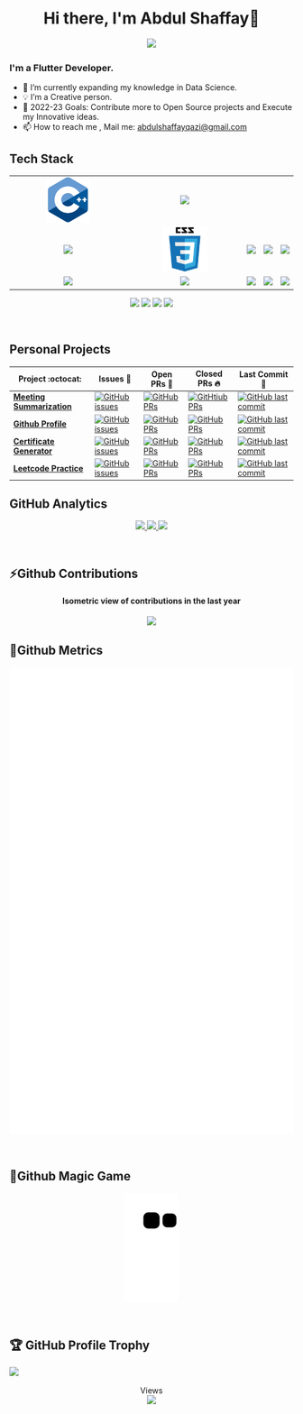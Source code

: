 <body>
    <div align="center">
      <h1> Hi there, I'm Abdul Shaffay👋<a href="#"></h1>
    </div>
  <p align="center">
  <a href="https://github.com/shaffayqazi"><img src="https://readme-typing-svg.herokuapp.com?lines=Java+Developer;Front+End+Developer;Flutter Developer&center=true&width=500&height=50"></a>
      
   
      
  
  ### I'm a Flutter Developer.
  - 🌱 I’m currently expanding my knowledge in Data Science.
  - 💡 I’m a Creative person.
  - 🥅 2022-23 Goals: Contribute more to Open Source projects and Execute my Innovative ideas.
  - 📫 How to reach me , Mail me: abdulshaffayqazi@gmail.com
   
  <h2>Tech Stack</h2>
  
  <table width="100">
  <tr>
      
   <td align='center' width="200">
          <img src="https://github.com/devicons/devicon/blob/master/icons/cplusplus/cplusplus-original.svg" width="80">
      </td>
   <td align='center' width="200">
          <img src="https://git-scm.com/images/logos/1color-darkbg@2x.png" width="100">
      </td>
   
  </tr>
   
  <tr>
      <td align='center'>
          <img src="https://upload.wikimedia.org/wikipedia/commons/thumb/3/38/HTML5_Badge.svg/600px-HTML5_Badge.svg.png"  width="80">
      </td>
      <td align='center'>
          <img src="https://raw.githubusercontent.com/devicons/devicon/0d6c64dbbf311879f7d563bfc3ccf559f9ed111c/icons/css3/css3-original-wordmark.svg" width="80">
      </td>
   <td align='center'>
          <img src="https://github.com/bestofjs/bestofjs-webui/blob/master/public/logos/vscode.svg" width="80">
      </td>
       <td align='center'>
          <img src="https://cdn-images-1.medium.com/max/1200/1*5-aoK8IBmXve5whBQM90GA.png" width="80">
      </td>
      <td align='center'>
          <img src="https://miro.medium.com/max/300/1*R4c8lHBHuH5qyqOtZb3h-w.png" width="80">
      </td>
  </tr>
   
  <tr>
      <td align='center'>
          <img src="https://www.djangoproject.com/m/img/logos/django-logo-negative.png">
      </td>
      <td align='center'>
          <img src="https://buttercms.com/static/images/tech_banners/Flask.png" >
      </td>
   <td align='center'>
          <img src="https://www.vectorlogo.zone/logos/heroku/heroku-ar21.svg">
      </td>
    <td align='center'>
          <img src="https://download.logo.wine/logo/MySQL/MySQL-Logo.wine.png" >
      </td>
      <td align='center'>
          <img src="https://encrypted-tbn0.gstatic.com/images?q=tbn:ANd9GcQ4tQ6ZxMVlObIH08ozYIuAgzbirwoLN5gPPcbd94BLkA72Bvv0gBXSxNrOCaNGHAaoG14&usqp=CAU" width="80">
      </td>
  </tr>
      
  </table>
  </p>
  <p align="center">
  <a href="https://www.linkedin.com/in/saad-fareed/"><img src="https://img.shields.io/badge/-Saad%20Fareed-0077B5?style=flat&logo=Linkedin&logoColor=white"/></a>
  <a href="mailto:saadfareed632@gmail.com"><img src="https://img.shields.io/badge/-saadfareed@gmail.com-D14836?style=flat&logo=Gmail&logoColor=white"/></a>
  <a href="https://www.instagram.com/saadfareed_sadi/"><img src="https://img.shields.io/badge/-@saadfareed-E4405F?style=flat&logo=Instagram&logoColor=white"/></a>
  <a href="https://leetcode.com/Saadfareed/"><img src="https://img.shields.io/badge/-/saadfareed-e8b519?style=flat&logo=leetcode&logoColor=black"/></a>
   </p>
   
  <br>
  
  
  ## Personal Projects
  
  |      Project :octocat:   |     Issues :bug:   | Open PRs :bell:  | Closed PRs :fire:  | Last Commit 🚩
  |-------------|-------------------|---|---| ----|
  | [**Meeting Summarization**](https://github.com/saadfareed/transcript_summary) | [![GitHub issues](https://img.shields.io/github/issues/saadfareed/transcript_summary?color=green&logo=github&style=flat)](https://github.com/saadfareed/transcript_summary/issues) | [![GitHub PRs](https://img.shields.io/github/issues-pr/saadfareed/transcript_summary?style=flat&logo=github)](https://github.com/saadfareed/transcript_summary/pulls)  | [![GitHtiub PRs](https://img.shields.io/github/issues-pr-closed/saadfareed/transcript_summary?style=flat&color=critical&logo=github)](https://github.com/saadfareed/transcript_summary/pulls?q=is%3Apr+is%3Aclosed)  |[![GitHub last commit](https://img.shields.io/github/last-commit/saadfareed/transcript_summary?color=blue&logo=github&style=flat)](https://github.com/saadfareed/transcript_summary/commits/) |
  | [**Github Profile**](https://github.com/saadfareed/saadfareed) | [![GitHub issues](https://img.shields.io/github/issues/saadfareed/saadfareed?color=green&logo=github&style=flat)](https://github.com/saadfareed/saadfareed/issues) | [![GitHub PRs](https://img.shields.io/github/issues-pr/saadfareed/saadfareed?style=flat&logo=github)](https://github.com/saadfareed/saadfareed/pulls)  | [![GitHub PRs](https://img.shields.io/github/issues-pr-closed/saadfareed/saadfareed?style=flat&color=critical&logo=github)](https://github.com/saadfareed/saadfareed/pulls?q=is%3Apr+is%3Aclosed)   |[![GitHub last commit](https://img.shields.io/github/last-commit/saadfareed/saadfareed?color=blue&logo=github&style=flat)](https://github.com/saadfareed/saadfareed/commits/) |
  | [**Certificate Generator**](https://github.com/saadfareed/Certificate_generator) | [![GitHub issues](https://img.shields.io/github/issues/saadfareed/Certificate_generator?color=green&logo=github&style=flat)](https://github.com/saadfareed/Certificate_generator/issues) | [![GitHub PRs](https://img.shields.io/github/issues-pr/saadfareed/Certificate_generator?style=flat&logo=github)](https://github.com/saadfareed/Certificate_generator/pulls)  | [![GitHub PRs](https://img.shields.io/github/issues-pr-closed/saadfareed/Certificate_generator?style=flat&color=critical&logo=github)](https://github.com/saadfareed/Certificate_generator/pulls?q=is%3Apr+is%3Aclosed)   | [![GitHub last commit](https://img.shields.io/github/last-commit/saadfareed/Certificate_generator?color=blue&logo=github&style=flat)](https://github.com/saadfareed/Certificate_generator/commits/)|
  | [**Leetcode Practice**](https://github.com/saadfareed/Leetcode) | [![GitHub issues](https://img.shields.io/github/issues/saadfareed/Leetcode?color=green&logo=github&style=flat)](https://github.com/saadfareed/Leetcode/issues) | [![GitHub PRs](https://img.shields.io/github/issues-pr/saadfareed/Leetcode?style=flat&logo=github)](https://github.com/saadfareed/Leetcode/pulls)  | [![GitHub PRs](https://img.shields.io/github/issues-pr-closed/saadfareed/Leetcode?style=flat&color=critical&logo=github)](https://github.com/saadfareed/Leetcode/pulls?q=is%3Apr+is%3Aclosed)   |[![GitHub last commit](https://img.shields.io/github/last-commit/saadfareed/Leetcode?color=blue&logo=github&style=flat)](https://github.com/saadfareed/Leetcode/commits/) |
  
      
   
   <h2>GitHub Analytics
   </h2>
  
  <p align="center">
  <a href="https://github.com/saadfareed">
    <img height="180em" src="https://github-readme-stats.vercel.app/api?username=saadfareed&show_icons=true&theme=algolia&include_all_commits=true&count_private=true"/>
    <img height="180em" src="https://github-readme-stats-eight-theta.vercel.app/api/top-langs/?username=saadfareed&layout=compact&langs_count=8&theme=algolia"/>
  </a>
    <img width="70%" src="https://github-readme-streak-stats.herokuapp.com/?user=saadfareed&show_icons=true&locale=en&layout=demo&theme=algolia" />
  </p>
  </p>
  <br>
      
  ## ⚡️Github Contributions
      
  <h4 align="center">Isometric view of contributions in the last year</h4>
  <p align="center">
      <a href="./profile-3d-contrib/profile-night-green.svg">
          <img width="900em" src="./profile-3d-contrib/profile-night-green.svg">
      </a>
  </p>
  
  
  ## 🚀Github Metrics
  <p align="center">
      <img width="625em" src="https://github.com/saadfareed/saadfareed/blob/main/github-metrics.svg" />
  </p>
  <br>
  
  ## 🐛Github Magic Game
  <p align="center">
    <img src="https://github.com/saadfareed/saadfareed/raw/output/github-contribution-grid-snake.svg" alt="snake"></center>
  </p>
  <br>
  <h2 >🏆 GitHub Profile Trophy</h2>
  <p>
  <a href="https://github.com/saadfareed">
    <img src="https://github-profile-trophy.vercel.app/?username=saadfareed&theme=matrix&column=8&margin-w=15&margin-h=15"/>
  
  </a>
  </p>
  <p align="center"> 
    Views<br>
    <img src="https://profile-counter.glitch.me/saadfareed/count.svg" />
  </p>
  
